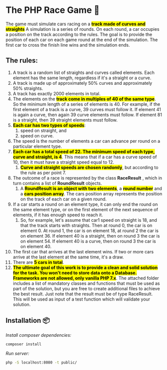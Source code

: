# The PHP Race Game 🚀

The game must simulate cars racing on a <span style="background:yellow;font-weight:bold;color:black">track made of curves and straights</span> A simulation is a series of rounds. On each round, a car occupies a position on the track according to the rules. The goal is to provide the position of each car on each game round at the end of the simulation. The first car to cross the finish line wins and the simulation ends.

## The rules:

1. A track is a random list of straights and curves called elements. Each element has the same length, regardless if it&#39;s a straight or a curve.
2. A track is made up of approximately 50% curves and approximately 50% straights.
3. A track has exactly 2000 elements in total.
4. The elements on the <span style="background:yellow;font-weight:bold;color:black">track come in multiples of 40 of the same type</span>. So the minimum length of a series of elements is 40. For example, if the first element of a track is a curve, 39 curves must follow it. If element 41 is again a curve, then again 39 curve elements must follow. If element 81 is a straight, then 39 straight elements must follow.
5. <span style="background:yellow;font-weight:bold;color:black">Each car has two types of speeds</span>:
   1. speed on straight, and
   2. speed on curve.
6. The speed is the number of elements a car can advance per round on a particular element type.
7. <span style="background:yellow;font-weight:bold;color:black">Each car has a total speed of 22. The minimum speed of each type, curve and straight, is 4</span>. This means that if a car has a curve speed of 10, then it must have a straight speed equal to 12.
   1. <span style="background:yellow;font-weight:bold;color:black">Curve and straight speeds are chosen randomly</span>, but according to the rule as per point 7.
8. The outcome of a race is represented by the class **RaceResult** , which in turn contains a list of **RoundResult** objects.
   1. A <span style="background:yellow;font-weight:bold;color:black">RoundResult is an object with two elements</span>, a <span style="background:yellow;font-weight:bold;color:black">round number</span> and a <span style="background:yellow;font-weight:bold;color:black">cars position array</span>. The cars position array represents the position on the track of each car on a given round.
9. If a car starts a round on an element type, it can only end the round on the same element type, or on the first element of the next sequence of elements, if it has enough speed to reach it.
   1. So, for example, let&#39;s assume that car1 speed on straight is 18, and that the track starts with straights. Then at round 0, the car is on element 0. At round 1, the car is on element 18, at round 2 the car is on element 36. If element 40 is a straight, then on round 3 the car is on element 54. If element 40 is a curve, then on round 3 the car is on element 40.
10. The first car that arrives at the last element wins. If two or more cars arrive at the last element at the same time, it&#39;s a draw.
11. There are <span style="background:yellow;font-weight:bold;color:black">5 cars in total</span>.
12. <span style="background:yellow;font-weight:bold;color:black">The ultimate goal of this work is to provide a clean and solid solution for the task. You won&#39;t need to store data onto a Database. Frameworks are not allowed, only vanilla PHP 7.x</span>. The attached folder includes a list of mandatory classes and functions that must be used as part of the solution, but you are free to create additional files to achieve the best result. Just note that the result must be of type RaceResult. This will be used as input of a test function which will validate your solution.

## Installation 📦

_Install composer dependencies:_

```sh
composer install
```

_Run server:_

```sh
php -S localhost:8080 -t public/
```
